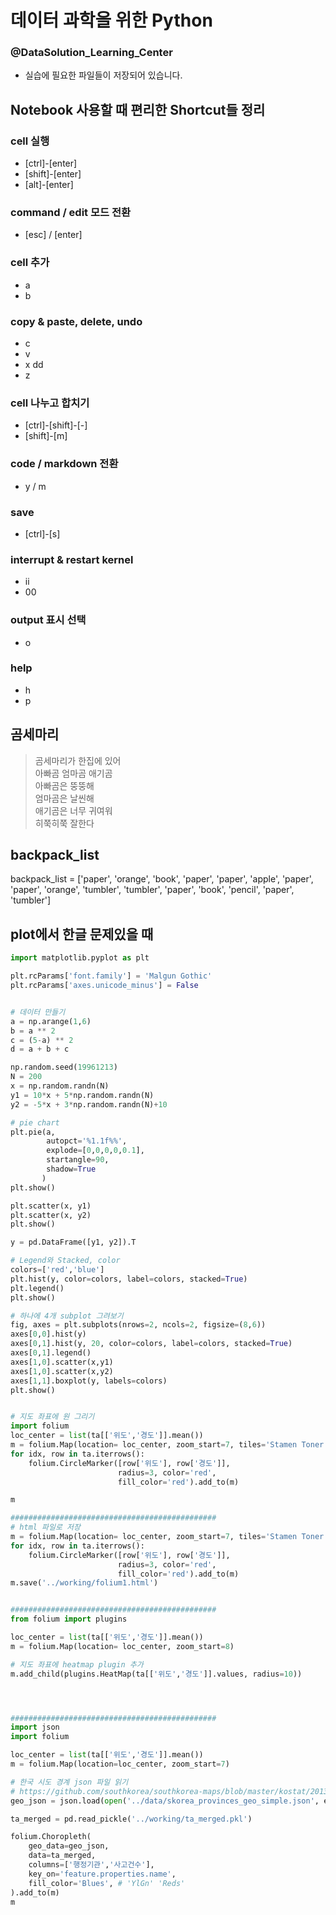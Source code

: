 # 데이터 과학을 위한 Python
### @DataSolution_Learning_Center
- 실습에 필요한 파일들이 저장되어 있습니다.


## Notebook 사용할 때 편리한 Shortcut들 정리


### cell 실행
- [ctrl]-[enter]
- [shift]-[enter]
- [alt]-[enter]

### command / edit 모드 전환 
- [esc] / [enter]

### cell 추가
- a 
- b

### copy & paste, delete, undo
- c
- v
- x dd
- z

### cell 나누고 합치기
- [ctrl]-[shift]-[-]
- [shift]-[m]

### code / markdown 전환
- y / m

### save
- [ctrl]-[s]

### interrupt & restart kernel
- ii
- 00

### output 표시 선택
- o

### help
- h
- p

## 곰세마리
> 곰세마리가 한집에 있어 <br> 
> 아빠곰 엄마곰 애기곰  <br>
> 아빠곰은 뚱뚱해  <br>
> 엄마곰은 날씬해  <br>
> 애기곰은 너무 귀여워  <br>
> 히쭉히쭉 잘한다 <br>

## backpack_list

backpack_list = ['paper', 'orange', 'book', 'paper', 'paper', 'apple', 'paper',
       'paper', 'orange', 'tumbler', 'tumbler', 'paper', 'book', 'pencil',
       'paper', 'tumbler']

## plot에서 한글 문제있을 때
```python
import matplotlib.pyplot as plt

plt.rcParams['font.family'] = 'Malgun Gothic'
plt.rcParams['axes.unicode_minus'] = False
```

```python

# 데이터 만들기 
a = np.arange(1,6)
b = a ** 2
c = (5-a) ** 2
d = a + b + c

np.random.seed(19961213)
N = 200
x = np.random.randn(N)
y1 = 10*x + 5*np.random.randn(N)
y2 = -5*x + 3*np.random.randn(N)+10

# pie chart
plt.pie(a, 
        autopct='%1.1f%%', 
        explode=[0,0,0,0,0.1],
        startangle=90, 
        shadow=True
       )
plt.show()

plt.scatter(x, y1)
plt.scatter(x, y2)
plt.show()

y = pd.DataFrame([y1, y2]).T

# Legend와 Stacked, color
colors=['red','blue']
plt.hist(y, color=colors, label=colors, stacked=True)
plt.legend()
plt.show()

# 하나에 4개 subplot 그려보기
fig, axes = plt.subplots(nrows=2, ncols=2, figsize=(8,6))
axes[0,0].hist(y)
axes[0,1].hist(y, 20, color=colors, label=colors, stacked=True)
axes[0,1].legend()
axes[1,0].scatter(x,y1)
axes[1,0].scatter(x,y2)
axes[1,1].boxplot(y, labels=colors)
plt.show()

```


``` python

# 지도 좌표에 원 그리기
import folium
loc_center = list(ta[['위도','경도']].mean())
m = folium.Map(location= loc_center, zoom_start=7, tiles='Stamen Toner')
for idx, row in ta.iterrows():
    folium.CircleMarker([row['위도'], row['경도']], 
                        radius=3, color='red', 
                        fill_color='red').add_to(m)

m

##############################################
# html 파일로 저장
m = folium.Map(location= loc_center, zoom_start=7, tiles='Stamen Toner')
for idx, row in ta.iterrows():
    folium.CircleMarker([row['위도'], row['경도']], 
                        radius=3, color='red', 
                        fill_color='red').add_to(m)
m.save('../working/folium1.html')


##############################################
from folium import plugins

loc_center = list(ta[['위도','경도']].mean())
m = folium.Map(location= loc_center, zoom_start=8)

# 지도 좌표에 heatmap plugin 추가
m.add_child(plugins.HeatMap(ta[['위도','경도']].values, radius=10)) 




##############################################
import json
import folium

loc_center = list(ta[['위도','경도']].mean())
m = folium.Map(location=loc_center, zoom_start=7)

# 한국 시도 경계 json 파일 읽기
# https://github.com/southkorea/southkorea-maps/blob/master/kostat/2013/json/skorea_provinces_geo_simple.json
geo_json = json.load(open('../data/skorea_provinces_geo_simple.json', encoding='utf-8'))

ta_merged = pd.read_pickle('../working/ta_merged.pkl')

folium.Choropleth(
    geo_data=geo_json,
    data=ta_merged,
    columns=['행정기관','사고건수'], 
    key_on='feature.properties.name', 
    fill_color='Blues', # 'YlGn' 'Reds'
).add_to(m)
m
```
